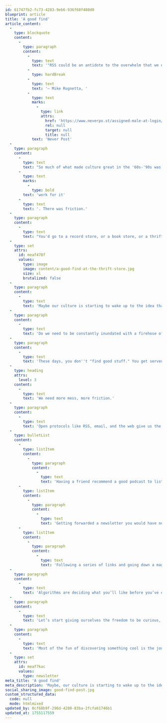 ```yaml
---
id: 61747fb2-fc73-4283-9eb6-936f68f480d0
blueprint: article
title: 'A good find'
article_content:
  -
    type: blockquote
    content:
      -
        type: paragraph
        content:
          -
            type: text
            text: '"RSS could be an antidote to the overwhelm that we experience elsewhere on the internet."'
          -
            type: hardBreak
          -
            type: text
            text: '– Mike Rugnetta, '
          -
            type: text
            marks:
              -
                type: link
                attrs:
                  href: 'https://www.neverpo.st/assigned-male-at-login/'
                  rel: null
                  target: null
                  title: null
            text: 'Never Post'
  -
    type: paragraph
    content:
      -
        type: text
        text: "So much of what made culture great in the '60s-'90s was that you had to\_"
      -
        type: text
        marks:
          -
            type: bold
        text: 'work for it'
      -
        type: text
        text: '. There was friction.'
  -
    type: paragraph
    content:
      -
        type: text
        text: "You'd go to a record store, or a book store, or a thrift store, and browse for hours, just hoping for one good find."
  -
    type: set
    attrs:
      id: meaf478f
      values:
        type: image
        image: content/a-good-find-at-the-thrift-store.jpg
        size: xl
        brutalized: false
  -
    type: paragraph
    content:
      -
        type: text
        text: 'Maybe our culture is starting to wake up to the idea that we need a bit more of that on the internet.'
  -
    type: paragraph
    content:
      -
        type: text
        text: 'Do we need to be constantly inundated with a firehose of content tuned to our lowest, base desires?'
  -
    type: paragraph
    content:
      -
        type: text
        text: 'These days, you don''t "find good stuff." You get served what platforms think you''ll consume.'
  -
    type: heading
    attrs:
      level: 3
    content:
      -
        type: text
        text: 'We need more mess, more friction.'
  -
    type: paragraph
    content:
      -
        type: text
        text: 'Open protocols like RSS, email, and the web give us the foundation for being more mindful:'
  -
    type: bulletList
    content:
      -
        type: listItem
        content:
          -
            type: paragraph
            content:
              -
                type: text
                text: 'Having a friend recommend a good podcast to listen to.'
      -
        type: listItem
        content:
          -
            type: paragraph
            content:
              -
                type: text
                text: 'Getting forwarded a newsletter you would have never found on your own.'
      -
        type: listItem
        content:
          -
            type: paragraph
            content:
              -
                type: text
                text: 'Following a series of links and going down a magnificent rabbit hole of curiosity for hours.'
  -
    type: paragraph
    content:
      -
        type: text
        text: 'Algorithms are deciding what you’ll like before you’ve even had a chance to explore.'
  -
    type: paragraph
    content:
      -
        type: text
        text: 'Let’s start giving ourselves the freedom to be curious, rather than being spoon-fed.'
  -
    type: paragraph
    content:
      -
        type: text
        text: 'Most of the fun of discovering something cool is the journey you took to get there.'
  -
    type: set
    attrs:
      id: meaf7kac
      values:
        type: newsletter
meta_title: 'A good find'
meta_description: 'Maybe, our culture is starting to wake up to the idea that we need a bit more friction on the internet.'
social_sharing_image: good-find-post.jpg
custom_structured_data:
  code: null
  mode: htmlmixed
updated_by: 0cf68b9f-296d-4280-83ba-2fcfa61746b1
updated_at: 1755117559
---
```

